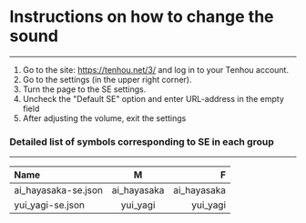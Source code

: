 # __Instructions on how to change the sound__
***
1. Go to the site: https://tenhou.net/3/ and log in to your Tenhou account.
2. Go to the settings (in the upper right corner).
3. Turn the page to the SE settings.
4. Uncheck the "Default SE" option and enter URL-address in the empty field
5. After adjusting the volume, exit the settings

### __Detailed list of symbols corresponding to SE in each group__
***
Name|  M  |  F  
:---|:---:|-----:
ai_hayasaka-se.json|ai_hayasaka|ai_hayasaka
yui_yagi-se.json|yui_yagi|yui_yagi

